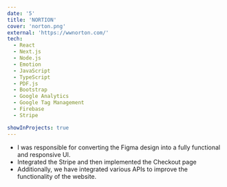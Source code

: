 ```yaml
---
date: '5'
title: 'NORTION'
cover: 'norton.png'
external: 'https://wwnorton.com/'
tech:
  - React
  - Next.js
  - Node.js
  - Emotion
  - JavaScript
  - TypeScript
  - PDF.js
  - Bootstrap
  - Google Analytics
  - Google Tag Management
  - Firebase
  - Stripe

showInProjects: true
---
```


- I was responsible for converting the Figma design into a fully functional and responsive UI.
- Integrated the Stripe and then implemented the Checkout page
- Additionally, we have integrated various APIs to improve the functionality of the website.
